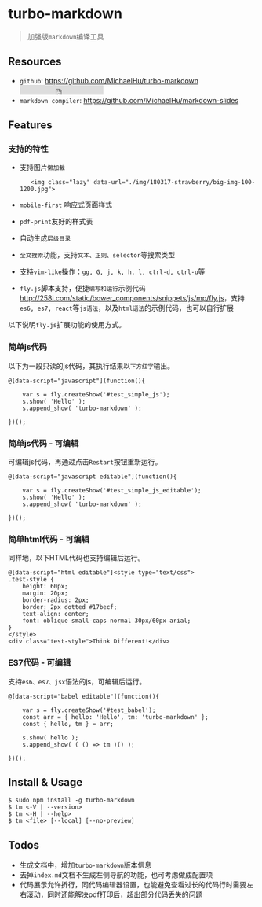 # turbo-markdown

> 加强版`markdown`编译工具 


<style type="text/css">
@import "http://258i.com/static/bower_components/snippets/css/mp/style.css";
</style>
<script src="http://258i.com/static/bower_components/jquery/dist/jquery.min.js"></script>
<script src="http://258i.com/static/bower_components/snippets/js/mp/fly.js"></script>
<script src="http://258i.com/static/build/babel/babel.min.js"></script> 




## Resources

* `github`: <https://github.com/MichaelHu/turbo-markdown> <iframe src="http://258i.com/gbtn.html?user=MichaelHu&repo=turbo-markdown&type=star&count=true" frameborder="0" scrolling="0" width="170px" height="20px"></iframe>
* `markdown compiler`: <https://github.com/MichaelHu/markdown-slides>


## Features

### 支持的特性
 
* 支持图片`懒加载`

         <img class="lazy" data-url="./img/180317-strawberry/big-img-100-1200.jpg">

* `mobile-first` 响应式页面样式
* `pdf-print`友好的样式表
* 自动生成`层级目录`
* `全文搜索`功能，支持`文本、正则、selector`等搜索类型
* 支持`vim-like`操作：`gg, G, j, k, h, l, ctrl-d, ctrl-u`等
* `fly.js`脚本支持，便捷`编写和运行`示例代码 <http://258i.com/static/bower_components/snippets/js/mp/fly.js>，支持`es6, es7, react`等`js语法`，以及`html语法`的示例代码，也可以自行扩展


以下说明`fly.js`扩展功能的使用方式。


### 简单js代码

以下为一段只读的js代码，其执行结果以`下方红字`输出。

<div id="test_simple_js" class="test">
<div class="test-container">

    @[data-script="javascript"](function(){

        var s = fly.createShow('#test_simple_js');
        s.show( 'Hello' );
        s.append_show( 'turbo-markdown' );

    })();

</div>
<div class="test-console"></div>
<div class="test-panel">
</div>
</div>


### 简单js代码 - 可编辑

可编辑js代码，再通过点击`Restart`按钮重新运行。

<div id="test_simple_js_editable" class="test">
<div class="test-container">

    @[data-script="javascript editable"](function(){

        var s = fly.createShow('#test_simple_js_editable');
        s.show( 'Hello' );
        s.append_show( 'turbo-markdown' );

    })();

</div>
<div class="test-console"></div>
<div class="test-panel">
</div>
</div>



### 简单html代码 - 可编辑

同样地，以下HTML代码也支持编辑后运行。

<div id="test_simple_html" class="test">
<div class="test-container">

    @[data-script="html editable"]<style type="text/css">
    .test-style {
        height: 60px;
        margin: 20px;
        border-radius: 2px;
        border: 2px dotted #17becf;
        text-align: center;
        font: oblique small-caps normal 30px/60px arial;
    }
    </style>
    <div class="test-style">Think Different!</div>

</div>
<div class="test-console"></div>
<div class="test-panel">
</div>
</div>


### ES7代码 - 可编辑

支持`es6、es7、jsx`语法的js，可编辑后运行。

<div id="test_babel" class="test">
<div class="test-container">

    @[data-script="babel editable"](function(){

        var s = fly.createShow('#test_babel');
        const arr = { hello: 'Hello', tm: 'turbo-markdown' };
        const { hello, tm } = arr;
        
        s.show( hello );
        s.append_show( ( () => tm )() );

    })();

</div>
<div class="test-console"></div>
<div class="test-panel">
</div>
</div>




## Install & Usage

    $ sudo npm install -g turbo-markdown 
    $ tm <-V | --version>
    $ tm <-H | --help>
    $ tm <file> [--local] [--no-preview]


## Todos

* 生成文档中，增加`turbo-markdown`版本信息
* 去掉`index.md`文档不生成左侧导航的功能，也可考虑做成配置项
* 代码展示允许折行，同代码编辑器设置，也能避免查看过长的代码行时需要左右滚动，同时还能解决pdf打印后，超出部分代码丢失的问题

